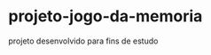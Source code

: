 # projeto-jogo-da-memoria
 projeto desenvolvido para fins de estudo

 <a href="https://fernandoromeroalves.github.io/projeto-jogo-da-memoria/"><img src="assets/imagesCaptura.png" alt=""></a>
